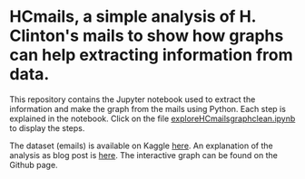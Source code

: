 # HCmails, a simple analysis of H. Clinton's mails to show how graphs can help extracting information from data.

This repository contains the Jupyter notebook used to extract the information and make the graph from the mails using Python. Each step is explained in the notebook. Click on the file [exploreHCmailsgraphclean.ipynb](https://github.com/bricaud/HCmails/blob/master/exploreHCmailsgraphclean.ipynb) to display the steps.

The dataset (emails) is available on Kaggle [here](https://www.kaggle.com/kaggle/hillary-clinton-emails). An explanation of the analysis as blog post is [here](www.google.com). The interactive graph can be found on the Github page.